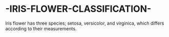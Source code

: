 # -IRIS-FLOWER-CLASSIFICATION-
lris flower has three species; setosa, versicolor, and virginica, which differs according to their measurements. 
